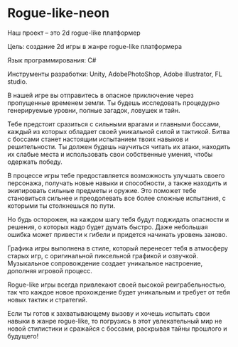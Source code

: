 # Rogue-like-neon
Наш проект – это 2d rogue-like платформер 

Цель: создание 2d игры в жанре rogue-like платформера

Язык программирования: C#

Инструменты разработки: Unity, AdobePhotoShop, Adobe illustrator, FL studio.

В нашей игре вы отправитесь в опасное приключение через пропущенные временем земли. Ты будешь исследовать процедурно генерируемые уровни, полные загадок, ловушек и тайн. 

Тебе предстоит сразиться с сильными врагами и главными боссами, каждый из которых обладает своей уникальной силой и тактикой. Битва с боссами станет настоящим испытанием твоих навыков и решительности. Ты должен будешь научиться читать их атаки, находить их слабые места и использовать свои собственные умения, чтобы одержать победу.

В процессе игры тебе предоставляется возможность улучшать своего персонажа, получать новые навыки и способности, а также находить и экипировать сильные предметы и оружие. Это поможет тебе становиться сильнее и преодолевать все более сложные испытания, с которыми ты столкнешься по пути.

Но будь осторожен, на каждом шагу тебя будут поджидать опасности и решения, о которых надо будет думать быстро. Даже небольшая ошибка может привести к гибели и придется начинать уровень заново.

Графика игры выполнена в стиле, который перенесет тебя в атмосферу старых игр, с оригинальной пиксельной графикой и озвучкой. Музыкальное сопровождение создает уникальное настроение, дополняя игровой процесс.

Rogue-like игры всегда привлекают своей высокой реиграбельностью, так что каждое новое прохождение будет уникальным и требует от тебя новых тактик и стратегий.

Если ты готов к захватывающему вызову и хочешь испытать свои навыки в жанре rogue-like, то погрузись в этот увлекательный мир не новой стилистики и сражайся с боссами, раскрывая тайны прошлого и будущего!
